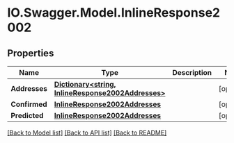 # IO.Swagger.Model.InlineResponse2002
## Properties

Name | Type | Description | Notes
------------ | ------------- | ------------- | -------------
**Addresses** | [**Dictionary&lt;string, InlineResponse2002Addresses&gt;**](InlineResponse2002Addresses.md) |  | [optional] 
**Confirmed** | [**InlineResponse2002Addresses**](InlineResponse2002Addresses.md) |  | [optional] 
**Predicted** | [**InlineResponse2002Addresses**](InlineResponse2002Addresses.md) |  | [optional] 

[[Back to Model list]](../README.md#documentation-for-models) [[Back to API list]](../README.md#documentation-for-api-endpoints) [[Back to README]](../README.md)

